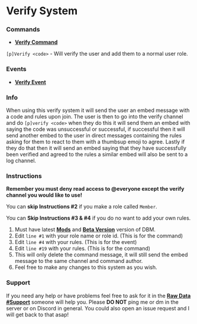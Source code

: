 # Verify System

### Commands

* **[Verify Command](https://github.com/Zacwilson90/DBMProjects/blob/Verify-System/Verify_Command.js)**

`[p]Verify <code>` - Will verify the user and add them to a normal user role.



### Events

* **[Verify Event](https://github.com/Zacwilson90/DBMProjects/blob/Verify-System/Verifymessage_Event.js)**



### Info

When using this verify system it will send the user an embed message with a code and rules upon join. The user is then to go into the verify channel and do `[p]verify <code>` when they do this it will send them an embed with saying the code was unsuccessful or successful, if successful then it will send another embed to the user in direct messages containing the rules asking for them to react to them with a thumbsup emoji to agree. Lastly if they do that then it will send an embed saying that they have successfully been verified and agreed to the rules a similar embed will also be sent to a log channel. 
  
### Instructions

**Remember you must deny read access to @everyone except the verify channel you would like to use!**

You can **skip Instructions #2** if you make a role called `Member`.

You can **Skip Instructions #3 & #4** if you do no want to add your own rules.

1. Must have latest **[Mods](https://github.com/Discord-Bot-Maker-Mods/DBM-Mods)** and **[Beta Version](https://discordapp.com/channels/379372685182107669/421384914219433984/493286471696908309)** version of DBM.
2. Edit `line #1` with your role name or role id. (This is for the command)
3. Edit `line #4` with your rules. (This is for the event)
4. Edit `line #19` with your rules. (This is for the command)
5. This will only delete the command message, it will still send the embed message to the same channel and command author.
6. Feel free to make any changes to this system as you wish.



### Support

If you need any help or have problems feel free to ask for it in the **[Raw Data #Support](https://discordapp.com/channels/379372685182107669/388055603320324116)** someone will help you. Please **DO NOT** ping me or dm in the server or on Discord in general. You could also open an issue request and I will get back to that asap!
